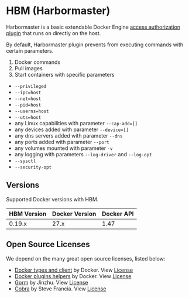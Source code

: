 # HBM (Harbormaster)

Harbormaster is a basic extendable Docker Engine [access authorization plugin](https://docs.docker.com/engine/extend/plugins_authorization/) that runs on directly on the host.

By default, Harbormaster plugin prevents from executing commands with certain parameters.

 1. Docker commands
 2. Pull images
 3. Start containers with specific parameters

* `--privileged`
* `--ipc=host`
* `--net=host`
* `--pid=host`
* `--userns=host`
* `--uts=host`
* any Linux capabilities with parameter `--cap-add=[]`
* any devices added with parameter `--device=[]`
* any dns servers added with parameter `--dns`
* any ports added with parameter `--port`
* any volumes mounted with parameter `-v`
* any logging with parameters `--log-driver` and `--log-opt`
* `--sysctl`
* `--security-opt`

## Versions

Supported Docker versions with HBM.

| HBM Version | Docker Version | Docker API |
|-------------|----------------|------------|
| 0.19.x      | 27.x           | 1.47    |

## Open Source Licenses

We depend on the many great open source licenses, listed below:

* [Docker types and client](github.com/moby/moby) by Docker. View [License](https://github.com/moby/moby/blob/master/LICENSE)
* [Docker plugins helpers](github.com/docker/go-plugins-helpers) by Docker. View [License](https://github.com/docker/go-plugins-helpers/blob/master/LICENSE)
* [Gorm](github.com/jinzhu/gorm) by Jinzhu. View [License](https://github.com/jinzhu/gorm/blob/master/License)
* [Cobra](github.com/spf13/cobra) by Steve Francia. View [License](https://github.com/spf13/cobra/blob/master/LICENSE.txt)
